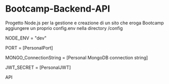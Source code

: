 # Bootcamp-Backend-API
Progetto Node.js per la gestione e creazione di un sito che eroga Bootcamp<br>
aggiungere un proprio config.env nella directory /config 

  NODE_ENV = "dev"

  PORT = [PersonalPort]

  MONGO_ConnectionString = [Personal MongoDB connection string]

  JWT_SECRET = [PersonalJWT]

API
